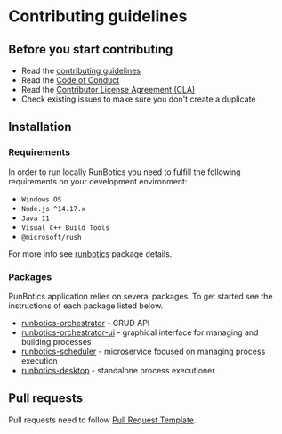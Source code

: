 # Contributing guidelines

## Before you start contributing

- Read the [contributing guidelines](https://github.com/runbotics/runbotics/blob/master/CONTRIBUTING.md)
- Read the [Code of Conduct](https://github.com/runbotics/runbotics/blob/master/CODE_OF_CONDUCT.md)
- Read the [Contributor License Agreement (CLA)](https://github.com/runbotics/runbotics/blob/master/CONTRIBUTOR_LICENSE_AGREEMENT.md)
- Check existing issues to make sure you don't create a duplicate

## Installation

### Requirements

In order to run locally RunBotics you need to fulfill the following requirements on your development environment:

- `Windows OS`
- `Node.js ^14.17.x`
- `Java 11`
- `Visual C++ Build Tools`
- `@microsoft/rush`

For more info see [runbotics](https://github.com/runbotics/runbotics/blob/master/runbotics/README.md) package details.

### Packages

RunBotics application relies on several packages. To get started see the instructions of each package listed below.

 - [runbotics-orchestrator](https://github.com/runbotics/runbotics/blob/master/runbotics-orchestrator) - CRUD API
 - [runbotics-orchestrator-ui](https://github.com/runbotics/runbotics/blob/master/runbotics/runbotics-orchestrator-ui) - graphical interface for managing and building processes
 - [runbotics-scheduler](https://github.com/runbotics/runbotics/blob/master/runbotics/runbotics-scheduler) - microservice focused on managing process execution
 - [runbotics-desktop](https://github.com/runbotics/runbotics/blob/master/runbotics/runbotics-desktop) - standalone process executioner

## Pull requests

Pull requests need to follow [Pull Request Template](https://github.com/runbotics/runbotics/blob/master/PULL_REQUEST_TEMPLATE.md).

